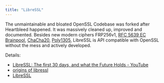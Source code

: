 ```yaml
---
title: "LibreSSL"
---
```


The unmaintainable and bloated OpenSSL Codebase was forked after Heartbleed
happened. It was massively cleaned up, improved and documented. Besides new
modern ciphers  FRP256v1, [RFC 5639 EC Brainpool](http://bxr.su/OpenBSD/lib/libssl/src/crypto/ec/ec_curve.c#_EC_brainpoolP160r1),
[ChaCha20](http://bxr.su/OpenBSD/lib/libssl/src/crypto/chacha/chacha.c),
[Poly1305](http://bxr.su/OpenBSD/lib/libssl/src/crypto/poly1305/poly1305.c),
LibreSSL is API compatible with OpenSSL without the mess and actively
developed.

Details:

* [LibreSSL: The first 30 days, and what the Future Holds - YouTube](https://www.youtube.com/watch?v=oM6S7FEUfkU)
* [origins of libressl](https://https.www.google.com.tedunangst.com/flak/post/origins-of-libressl)
* [LibreSSL](https://www.libressl.org/)
